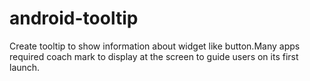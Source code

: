 # android-tooltip
Create tooltip to show information about widget like button.Many apps required coach mark to display at the screen to guide users on its first launch.
